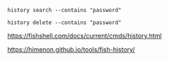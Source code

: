 



```fish
history search --contains "password"
```
```fish
history delete --contains "password"
```

https://fishshell.com/docs/current/cmds/history.html


https://himenon.github.io/tools/fish-history/
